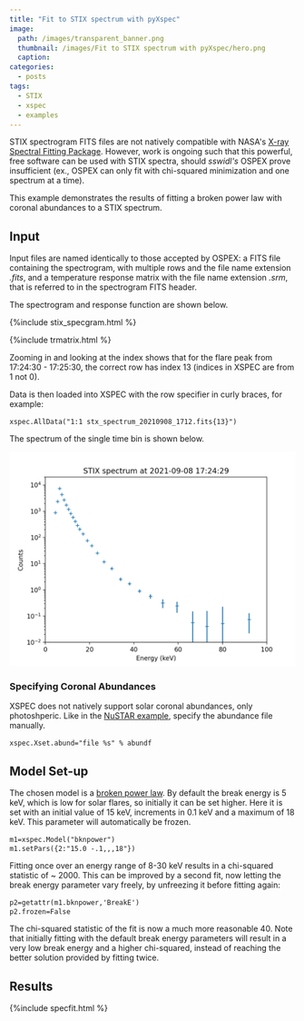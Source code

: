 ```yaml
---
title: "Fit to STIX spectrum with pyXspec"
image: 
  path: /images/transparent_banner.png
  thumbnail: /images/Fit to STIX spectrum with pyXspec/hero.png
  caption:
categories:
  - posts
tags:
  - STIX
  - xspec
  - examples
---
```


STIX spectrogram FITS files are not natively compatible with NASA's [X-ray Spectral Fitting Package](https://heasarc.gsfc.nasa.gov/xanadu/xspec/). However, work is ongoing such that this powerful, free software can be used with STIX spectra, should _sswidl's_ OSPEX prove insufficient (ex., OSPEX can only fit with chi-squared minimization and one spectrum at a time).

This example demonstrates the results of fitting a broken power law with coronal abundances to a STIX spectrum. 
    
## Input

Input files are named identically to those accepted by OSPEX: a FITS file containing the spectrogram, with multiple rows and the file name extension _.fits_, and a temperature response matrix with the file name extension _.srm_, that is referred to in the spectrogram FITS header.  

The spectrogram and response function are shown below.

{%include stix_specgram.html %}

{%include trmatrix.html %}

Zooming in and looking at the index shows that for the flare peak from 17:24:30 - 17:25:30, the correct row has index 13 (indices in XSPEC are from 1 not 0).  

Data is then loaded into XSPEC with the row specifier in curly braces, for example:

    xspec.AllData("1:1 stx_spectrum_20210908_1712.fits{13}")
    
The spectrum of the single time bin is shown below.

<img src="https://github.com/elastufka/SAX-XRS_figures/raw/gh-pages/images/single-spec.png" alt="STIX Count spectrum for single time bin at flare peak"> 

### Specifying Coronal Abundances

XSPEC does not natively support solar coronal abundances, only photoshperic. Like in the [NuSTAR example](https://elastufka.github.io/SAX-XRS_figures/posts/2021/08/23/Fit-to-NuSTAR-spectrum-with-pyXspec-example.html), specify the abundance file manually.

    xspec.Xset.abund="file %s" % abundf
    
## Model Set-up

The chosen model is a [broken power law](https://heasarc.gsfc.nasa.gov/xanadu/xspec/manual/node141.html). By default the break energy is 5 keV, which is low for solar flares, so initially it can be set higher. Here it is set with an initial value of 15 keV, increments in 0.1 keV and a maximum of 18 keV. This parameter will automatically be frozen.

    m1=xspec.Model("bknpower")
    m1.setPars({2:"15.0 -.1,,,18"})
    
Fitting once over an energy range of 8-30 keV results in a chi-squared statistic of ~ 2000. This can be improved by a second fit, now letting the break energy parameter vary freely, by unfreezing it before fitting again:
    
    p2=getattr(m1.bknpower,'BreakE') 
    p2.frozen=False
    
The chi-squared statistic of the fit is now a much more reasonable 40. Note that initially fitting with the default break energy parameters will result in a very low break energy and a higher chi-squared, instead of reaching the better solution provided by fitting twice. 

##  Results

{%include specfit.html %}




